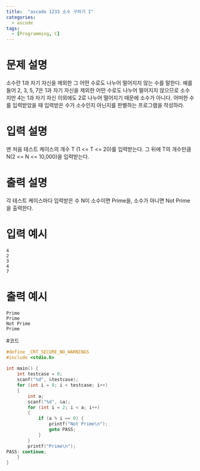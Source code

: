 ```yaml
---
title:  "ascode 1233 소수 구하기 I"
categories:
  - ascode
tags:
  - [Programming, C]
---
```


# 문제 설명
소수란 1과 자기 자신을 제외한 그 어떤 수로도 나누어 떨어지지 않는 수를 말한다.
예를 들어 2, 3, 5, 7은 1과 자기 자신을 제외한 어떤 수로도 나누어 떨어지지 않으므로 소수지만 4는 1과 자기 자신 이외에도 2로 나누어 떨어지기 때문에 소수가 아니다.
어떠한 수를 입력받았을 때 입력받은 수가 소수인지 아닌지를 판별하는 프로그램을 작성하라.

# 입력 설명
맨 처음 테스트 케이스의 개수 T (1 <= T <= 20)를 입력받는다.
그 뒤에 T의 개수만큼 N(2 <= N <= 10,000)을 입력받는다.

# 출력 설명
각 테스트 케이스마다 입력받은 수 N이 소수이면 Prime을, 소수가 아니면 Not Prime을 출력한다.
# 입력 예시
```
4
2
3
4
7
```
# 출력 예시
```
Prime
Prime
Not Prime
Prime
```
#코드
```c
#define _CRT_SECURE_NO_WARNINGS
#include <stdio.h>
 
int main() {
    int testcase = 0;
    scanf("%d", &testcase);
    for (int i = 0; i < testcase; i++)
    {
        int a;
        scanf("%d", &a);
        for (int i = 2; i < a; i++)
        {
            if (a % i == 0) {
                printf("Not Prime\n");
                goto PASS;
            }
        }
        printf("Prime\n");
PASS: continue;
    }
}
```
